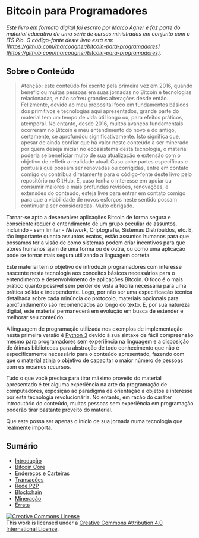 # Bitcoin para Programadores

*Este livro em formato digital foi escrito por [Marco Agner](https://www.marcoagner.org) e faz parte do material educativo de uma série de cursos ministrados em conjunto com o ITS Rio.*
*O código-fonte deste livro está em: [https://github.com/marcoagner/bitcoin-para-programadores](https://github.com/marcoagner/bitcoin-para-programadores).*

## Sobre o Conteúdo

>Atenção: este conteúdo foi escrito pela primeira vez em 2016, quando beneficiou muitas pessoas em suas jornadas no Bitcoin e tecnologias relacionadas, e não sofreu grandes alterações desde então. Felizmente, devido ao meu proposital foco em fundamentos básicos dos primitivos e tecnologias aqui apresentados, grande parte do material tem um tempo de vida útil longo ou, para efeitos práticos, atemporal. No entanto, desde 2016, muitos avanços fundamentais ocorreram no Bitcoin e meu entendimento do novo e do antigo, certamente, se aprofundou significativamente. Isto significa que, apesar de ainda confiar que há valor neste conteúdo a ser minerado por quem deseja iniciar no ecossistema desta tecnologia, o material poderia se beneficiar muito de sua atualização e extensão com o objetivo de refletir a realidade atual. Caso ache partes específicas e pontuais que possam ser renovadas ou corrigidas, entre em contato comigo ou contribua diretamente para o código-fonte deste livro pelo repositório no GitHub. E, caso tenha o interesse em apoiar ou consumir maiores e mais profundas revisões, renovações, e extensões do conteúdo, esteja livre para entrar em contato comigo para que a viabilidade de novos esforços neste sentido possam continuar a ser consideradas. Muito obrigado.

Tornar-se apto a desenvolver aplicações Bitcoin de forma segura e consciente requer o entendimento de um grupo peculiar de assuntos, incluindo - sem limitar - *Network*, Criptografia, Sistemas Distribuídos, etc. E, tão importante quanto assuntos exatos, estão assuntos humanos para que possamos ter a visão de como sistemas podem criar incentivos para que atores humanos ajam de uma forma ou de outra, ou como uma aplicação pode se tornar mais segura utilizando a linguagem correta.

Este material tem o objetivo de introduzir programadores com interesse nascente nesta tecnologia aos conceitos básicos necessários para o entendimento e desenvolvimento de aplicações Bitcoin. O foco é o mais prático quanto possível sem perder de vista a teoria necessária para uma prática sólida e independente. Logo, por não ser uma especificacão técnica detalhada sobre cada minúncia do protocolo, materiais opcionais para aprofundamento são recomendados ao longo do texto. E, por sua natureza digital, este material permanecerá em evolução em busca de estender e melhorar seu conteúdo.

A linguagem de programação utilizada nos exemplos de implementação nesta primeira versão é [Python 3](http://python.org) devido à sua sintaxe de fácil compreensão mesmo para programadores sem experiência na linguagem e a disposição de ótimas bibliotecas para abstração de todo conhecimento que não é especificamente necessário para o conteúdo apresentado, fazendo com que o material atinja o objetivo de capacitar o maior número de pessoas com os mesmos recursos.

Tudo o que você precisa para tirar máximo proveito do material apresentado é ter alguma experiência na arte da programação de computadores, exposição ao paradigma de orientação a objetos e interesse por esta tecnologia revolucionária. No entanto, em razão do caráter introdutório do conteúdo, muitas pessoas sem experiência em programação poderão tirar bastante proveito do material.

Que este possa ser apenas o início de sua jornada numa tecnologia que realmente importa.

## Sumário

* [Introdução](intro.md)
* [Bitcoin Core](bitcoin-core.md)
* [Endereços e Carteiras](enderecos-e-carteiras.md)
* [Transações](transacoes.md)
* [Rede P2P](rede-p2p.md)
* [Blockchain](blockchain.md)
* [Mineração](mineracao.md)
* [Errata](errata.md)

<a rel="license" href="http://creativecommons.org/licenses/by/4.0/"><img alt="Creative Commons License" style="border-width:0" src="https://i.creativecommons.org/l/by/4.0/88x31.png" /></a><br />This work is licensed under a <a rel="license" href="http://creativecommons.org/licenses/by/4.0/">Creative Commons Attribution 4.0 International License</a>.
